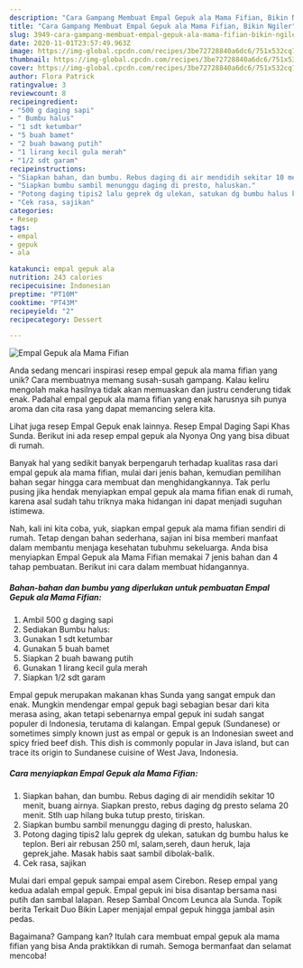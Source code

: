 ```yaml
---
description: "Cara Gampang Membuat Empal Gepuk ala Mama Fifian, Bikin Ngiler"
title: "Cara Gampang Membuat Empal Gepuk ala Mama Fifian, Bikin Ngiler"
slug: 3949-cara-gampang-membuat-empal-gepuk-ala-mama-fifian-bikin-ngiler
date: 2020-11-01T23:57:49.963Z
image: https://img-global.cpcdn.com/recipes/3be72728840a6dc6/751x532cq70/empal-gepuk-ala-mama-fifian-foto-resep-utama.jpg
thumbnail: https://img-global.cpcdn.com/recipes/3be72728840a6dc6/751x532cq70/empal-gepuk-ala-mama-fifian-foto-resep-utama.jpg
cover: https://img-global.cpcdn.com/recipes/3be72728840a6dc6/751x532cq70/empal-gepuk-ala-mama-fifian-foto-resep-utama.jpg
author: Flora Patrick
ratingvalue: 3
reviewcount: 8
recipeingredient:
- "500 g daging sapi"
- " Bumbu halus"
- "1 sdt ketumbar"
- "5 buah bamet"
- "2 buah bawang putih"
- "1 lirang kecil gula merah"
- "1/2 sdt garam"
recipeinstructions:
- "Siapkan bahan, dan bumbu. Rebus daging di air mendidih sekitar 10 menit, buang airnya. Siapkan presto, rebus daging dg presto selama 20 menit. Stlh uap hilang buka tutup presto, tiriskan."
- "Siapkan bumbu sambil menunggu daging di presto, haluskan."
- "Potong daging tipis2 lalu geprek dg ulekan, satukan dg bumbu halus ke teplon. Beri air rebusan 250 ml, salam,sereh, daun heruk, laja geprek,jahe. Masak habis saat sambil dibolak-balik."
- "Cek rasa, sajikan"
categories:
- Resep
tags:
- empal
- gepuk
- ala

katakunci: empal gepuk ala 
nutrition: 243 calories
recipecuisine: Indonesian
preptime: "PT10M"
cooktime: "PT43M"
recipeyield: "2"
recipecategory: Dessert

---
```



![Empal Gepuk ala Mama Fifian](https://img-global.cpcdn.com/recipes/3be72728840a6dc6/751x532cq70/empal-gepuk-ala-mama-fifian-foto-resep-utama.jpg)

Anda sedang mencari inspirasi resep empal gepuk ala mama fifian yang unik? Cara membuatnya memang susah-susah gampang. Kalau keliru mengolah maka hasilnya tidak akan memuaskan dan justru cenderung tidak enak. Padahal empal gepuk ala mama fifian yang enak harusnya sih punya aroma dan cita rasa yang dapat memancing selera kita.

Lihat juga resep Empal Gepuk enak lainnya. Resep Empal Daging Sapi Khas Sunda. Berikut ini ada resep empal gepuk ala Nyonya Ong yang bisa dibuat di rumah.

Banyak hal yang sedikit banyak berpengaruh terhadap kualitas rasa dari empal gepuk ala mama fifian, mulai dari jenis bahan, kemudian pemilihan bahan segar hingga cara membuat dan menghidangkannya. Tak perlu pusing jika hendak menyiapkan empal gepuk ala mama fifian enak di rumah, karena asal sudah tahu triknya maka hidangan ini dapat menjadi suguhan istimewa.


Nah, kali ini kita coba, yuk, siapkan empal gepuk ala mama fifian sendiri di rumah. Tetap dengan bahan sederhana, sajian ini bisa memberi manfaat dalam membantu menjaga kesehatan tubuhmu sekeluarga. Anda bisa menyiapkan Empal Gepuk ala Mama Fifian memakai 7 jenis bahan dan 4 tahap pembuatan. Berikut ini cara dalam membuat hidangannya.

<!--inarticleads1-->

##### Bahan-bahan dan bumbu yang diperlukan untuk pembuatan Empal Gepuk ala Mama Fifian:

1. Ambil 500 g daging sapi
1. Sediakan  Bumbu halus:
1. Gunakan 1 sdt ketumbar
1. Gunakan 5 buah bamet
1. Siapkan 2 buah bawang putih
1. Gunakan 1 lirang kecil gula merah
1. Siapkan 1/2 sdt garam


Empal gepuk merupakan makanan khas Sunda yang sangat empuk dan enak. Mungkin mendengar empal gepuk bagi sebagian besar dari kita merasa asing, akan tetapi sebenarnya empal gepuk ini sudah sangat populer di Indonesia, terutama di kalangan. Empal gepuk (Sundanese) or sometimes simply known just as empal or gepuk is an Indonesian sweet and spicy fried beef dish. This dish is commonly popular in Java island, but can trace its origin to Sundanese cuisine of West Java, Indonesia. 

<!--inarticleads2-->

##### Cara menyiapkan Empal Gepuk ala Mama Fifian:

1. Siapkan bahan, dan bumbu. Rebus daging di air mendidih sekitar 10 menit, buang airnya. Siapkan presto, rebus daging dg presto selama 20 menit. Stlh uap hilang buka tutup presto, tiriskan.
1. Siapkan bumbu sambil menunggu daging di presto, haluskan.
1. Potong daging tipis2 lalu geprek dg ulekan, satukan dg bumbu halus ke teplon. Beri air rebusan 250 ml, salam,sereh, daun heruk, laja geprek,jahe. Masak habis saat sambil dibolak-balik.
1. Cek rasa, sajikan


Mulai dari empal gepuk sampai empal asem Cirebon. Resep empal yang kedua adalah empal gepuk. Empal gepuk ini bisa disantap bersama nasi putih dan sambal lalapan. Resep Sambal Oncom Leunca ala Sunda. Topik berita Terkait Duo Bikin Laper menjajal empal gepuk hingga jambal asin pedas. 

Bagaimana? Gampang kan? Itulah cara membuat empal gepuk ala mama fifian yang bisa Anda praktikkan di rumah. Semoga bermanfaat dan selamat mencoba!
